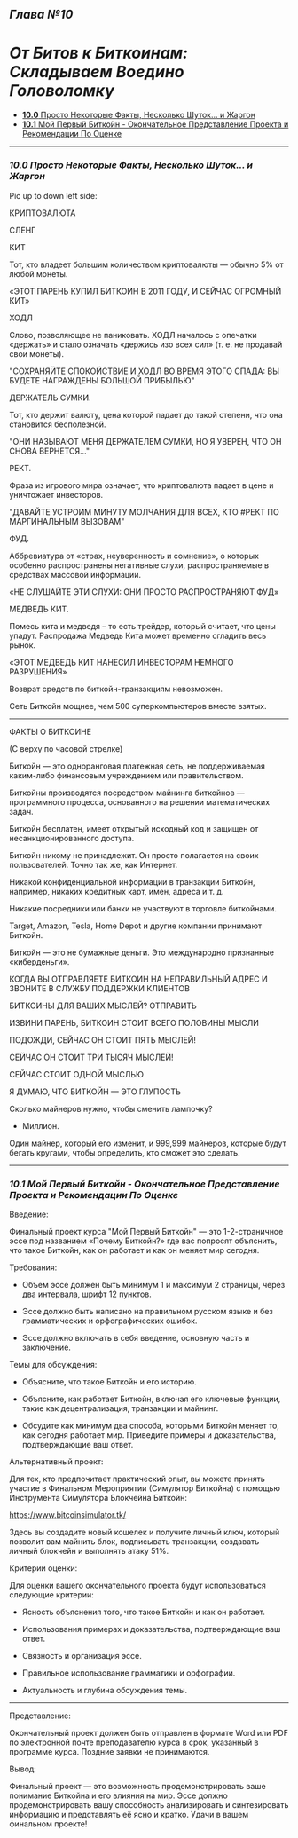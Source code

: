 ## _Глава №10_    

# ***От Битов к Биткоинам: Складываем Воедино Головоломку***    

- [**10.0** Просто Некоторые Факты, Несколько Шуток… и Жаргон](https://github.com/BabaevDaniel/Bitcoin-Diploma-Russian-Version/blob/main/Translated-text/22.Chapter-10.md#100-%D0%BF%D1%80%D0%BE%D1%81%D1%82%D0%BE-%D0%BD%D0%B5%D0%BA%D0%BE%D1%82%D0%BE%D1%80%D1%8B%D0%B5-%D1%84%D0%B0%D0%BA%D1%82%D1%8B-%D0%BD%D0%B5%D1%81%D0%BA%D0%BE%D0%BB%D1%8C%D0%BA%D0%BE-%D1%88%D1%83%D1%82%D0%BE%D0%BA-%D0%B8-%D0%B6%D0%B0%D1%80%D0%B3%D0%BE%D0%BD)    
- [**10.1** Мой Первый Биткойн - Окончательное Представление Проекта и Рекомендации По Оценке](https://github.com/BabaevDaniel/Bitcoin-Diploma-Russian-Version/blob/main/Translated-text/22.Chapter-10.md#101-%D0%BC%D0%BE%D0%B9-%D0%BF%D0%B5%D1%80%D0%B2%D1%8B%D0%B9-%D0%B1%D0%B8%D1%82%D0%BA%D0%BE%D0%B9%D0%BD---%D0%BE%D0%BA%D0%BE%D0%BD%D1%87%D0%B0%D1%82%D0%B5%D0%BB%D1%8C%D0%BD%D0%BE%D0%B5-%D0%BF%D1%80%D0%B5%D0%B4%D1%81%D1%82%D0%B0%D0%B2%D0%BB%D0%B5%D0%BD%D0%B8%D0%B5-%D0%BF%D1%80%D0%BE%D0%B5%D0%BA%D1%82%D0%B0-%D0%B8-%D1%80%D0%B5%D0%BA%D0%BE%D0%BC%D0%B5%D0%BD%D0%B4%D0%B0%D1%86%D0%B8%D0%B8-%D0%BF%D0%BE-%D0%BE%D1%86%D0%B5%D0%BD%D0%BA%D0%B5)    


______________________________________________________________________________________________________


### ***10.0 Просто Некоторые Факты, Несколько Шуток… и Жаргон***    

Pic up to down left side:


КРИПТОВАЛЮТА

СЛЕНГ


КИТ

Тот, кто владеет большим количеством криптовалюты — обычно 5% от любой монеты.

«ЭТОТ ПАРЕНЬ КУПИЛ БИТКОИН В 2011 ГОДУ, И СЕЙЧАС ОГРОМНЫЙ КИТ»


ХОДЛ

Слово, позволяющее не паниковать. ХОДЛ началось с опечатки «держать» и стало означать «держись изо всех сил» (т. е. не продавай свои монеты).

"СОХРАНЯЙТЕ СПОКОЙСТВИЕ И ХОДЛ ВО ВРЕМЯ ЭТОГО СПАДА: ВЫ БУДЕТЕ НАГРАЖДЕНЫ БОЛЬШОЙ ПРИБЫЛЬЮ"


ДЕРЖАТЕЛЬ СУМКИ.

Тот, кто держит валюту, цена которой падает до такой степени, что она становится бесполезной.

"ОНИ НАЗЫВАЮТ МЕНЯ ДЕРЖАТЕЛЕМ СУМКИ, НО Я УВЕРЕН, ЧТО ОН СНОВА ВЕРНЕТСЯ..."



РЕКТ.

Фраза из игрового мира означает, что криптовалюта падает в цене и уничтожает инвесторов.

"ДАВАЙТЕ УСТРОИМ МИНУТУ МОЛЧАНИЯ ДЛЯ ВСЕХ, КТО #РЕКТ ПО МАРГИНАЛЬНЫМ ВЫЗОВАМ"


ФУД.

Аббревиатура от «страх, неуверенность и сомнение», о которых особенно распространены негативные слухи, распространяемые в средствах массовой информации.

«НЕ СЛУШАЙТЕ ЭТИ СЛУХИ: ОНИ ПРОСТО РАСПРОСТРАНЯЮТ ФУД»


МЕДВЕДЬ КИТ.

Помесь кита и медведя – то есть трейдер, который считает, что цены упадут. Распродажа Медведь Кита может временно сгладить весь рынок.

«ЭТОТ МЕДВЕДЬ КИТ НАНЕСИЛ ИНВЕСТОРАМ НЕМНОГО РАЗРУШЕНИЯ»




Возврат средств по биткойн-транзакциям невозможен.


Сеть Биткойн мощнее, чем 500 суперкомпьютеров вместе взятых.






______________________________________________________________________________________________________


ФАКТЫ О БИТКОИНЕ


(С верху по часовой стрелке)


Биткойн — это одноранговая платежная сеть, не поддерживаемая каким-либо финансовым учреждением или правительством.


Биткойны производятся посредством майнинга биткойнов — программного процесса, основанного на решении математических задач.


Биткойн бесплатен, имеет открытый исходный код и защищен от несанкционированного доступа.


Биткойн никому не принадлежит. Он просто полагается на своих пользователей. Точно так же, как Интернет.


Никакой конфиденциальной информации в транзакции Биткойн, например, никаких кредитных карт, имен, адреса и т. д.


Никакие посредники или банки не участвуют в торговле биткойнами.


Target, Amazon, Tesla, Home Depot и другие компании принимают Биткойн.


Биткойн — это не бумажные деньги. Это международно признанные «киберденьги».





КОГДА ВЫ ОТПРАВЛЯЕТЕ БИТКОИН НА НЕПРАВИЛЬНЫЙ АДРЕС И ЗВОНИТЕ В СЛУЖБУ ПОДДЕРЖКИ КЛИЕНТОВ





БИТКОИНЫ ДЛЯ ВАШИХ МЫСЛЕЙ? ОТПРАВИТЬ


ИЗВИНИ ПАРЕНЬ, БИТКОИН СТОИТ ВСЕГО ПОЛОВИНЫ МЫСЛИ


ПОДОЖДИ, СЕЙЧАС ОН СТОИТ ПЯТЬ МЫСЛЕЙ!


СЕЙЧАС ОН СТОИТ ТРИ ТЫСЯЧ МЫСЛЕЙ!


СЕЙЧАС СТОИТ ОДНОЙ МЫСЛЬЮ


Я ДУМАЮ, ЧТО БИТКОЙН — ЭТО ГЛУПОСТЬ





Сколько майнеров нужно, чтобы сменить лампочку?


- Миллион.


Один майнер, который его изменит, и 999,999 майнеров, которые будут бегать кругами, чтобы определить, кто сможет это сделать.







______________________________________________________________________________________________________


### ***10.1 Мой Первый Биткойн - Окончательное Представление Проекта и Рекомендации По Оценке***


Введение:

Финальный проект курса "Мой Первый Биткойн" — это 1-2-страничное эссе под названием «Почему Биткойн?» где вас попросят объяснить, что такое Биткойн, как он работает и как он меняет мир сегодня.


Требования:

- Объем эссе должен быть минимум 1 и максимум 2 страницы, через два интервала, шрифт 12 пунктов.

- Эссе должно быть написано на правильном русском языке и без грамматических и орфографических ошибок.

- Эссе должно включать в себя введение, основную часть и заключение.


Темы для обсуждения:

- Объясните, что такое Биткойн и его историю.

- Объясните, как работает Биткойн, включая его ключевые функции, такие как децентрализация, транзакции и майнинг.

- Обсудите как минимум два способа, которыми Биткойн меняет то, как сегодня работает мир. Приведите примеры и доказательства, подтверждающие ваш ответ.



Альтернативный проект:

Для тех, кто предпочитает практический опыт, вы можете принять участие в Финальном Мероприятии (Симулятор Биткойна) с помощью Инструмента Симулятора Блокчейна Биткойн:

https://www.bitcoinsimulator.tk/

Здесь вы создадите новый кошелек и получите личный ключ, который позволит вам майнить блок, подписывать транзакции, создавать личный блокчейн и выполнять атаку 51%.



Критерии оценки:

Для оценки вашего окончательного проекта будут использоваться следующие критерии:

- Ясность объяснения того, что такое Биткойн и как он работает.

- Использования примерах и доказательства, подтверждающие ваш ответ.

- Связность и организация эссе.

- Правильное использование грамматики и орфографии.

- Актуальность и глубина обсуждения темы.






_______________________________________________________________________________________________________


Представление:

Окончательный проект должен быть отправлен в формате Word или PDF по электронной почте преподавателю курса в срок, указанный в программе курса. Поздние заявки не принимаются.


Вывод:

Финальный проект — это возможность продемонстрировать ваше понимание Биткойна и его влияния на мир. Эссе должно продемонстрировать вашу способность анализировать и синтезировать информацию и представлять её ясно и кратко. Удачи в вашем финальном проекте!

